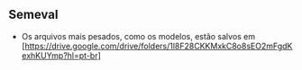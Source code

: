 ## Semeval

- Os arquivos mais pesados, como os modelos, estão salvos em [https://drive.google.com/drive/folders/1l8F28CKKMxkC8o8sEO2mFgdKexhKUYmp?hl=pt-br]
